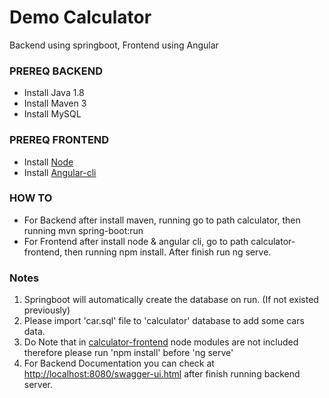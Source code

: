 # Demo Calculator
Backend using springboot, Frontend using Angular

### PREREQ BACKEND ###

* Install Java 1.8
* Install Maven 3
* Install MySQL

### PREREQ FRONTEND ###

* Install [Node](https://nodejs.org/en/download/)
* Install [Angular-cli](https://www.npmjs.com/package/@angular/cli)

### HOW TO ###
* For Backend after install maven, running go to path calculator, then running mvn spring-boot:run
* For Frontend after install node & angular cli, go to path calculator-frontend, then running npm install. After finish run ng serve.

### Notes ###
1. Springboot will automatically create the database on run. (If not existed previously)
2. Please import 'car.sql' file to 'calculator' database to add some cars data.
3. Do Note that in [calculator-frontend](https://github.com/rheinland2191/demo-calculator/tree/master/calculator-frontend) node modules are not included therefore please run 'npm install' before 'ng serve'
4. For Backend Documentation you can check at [http://localhost:8080/swagger-ui.html](http://localhost:8080/swagger-ui.html) after finish running backend server.
